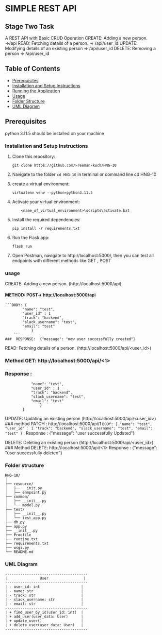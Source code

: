 # SIMPLE REST API

## Stage Two Task
A REST API with Basic CRUD Operation
CREATE: Adding a new person.  =>/api
READ: Fetching details of a person.  => /api/user_id
UPDATE: Modifying details of an existing person => /api/user_id
DELETE: Removing a person => /api/user_id
## Table of Contents

- [Prerequisites](#prerequisites)
- [Installation and Setup Instructions](#installation-and-setup-instructions)
- [Running the Application](#running-the-application)
- [Usage](#usage)
- [Folder Structure](#folder-structure)
- [UML Diagram](#UML-Diagram)

## Prerequisites
python 3.11.5 should be installed on your machine


### Installation and Setup Instructions

1. Clone this repository:

   ```shell
   git clone https://github.com/Freeman-kuch/HNG-10
   ```

2. Navigate to the folder `cd HNG-10` in terminal or command line
   cd HNG-10

3. create a virtual environment:

    ```shell
    virtualenv venv --python=python3.11.5
    ```

4. Activate your virtual environment:

    ```shell
        <name_of_virtual_environment>\scripts\activate.bat
    ```

5. Install the required dependencies:

    ```shell
    pip install -r requirements.txt
    ```

6. Run the Flask app:
    ```shell
    flask run
    ```

7. Open Postman, navigate to http://localhost:5000/, then you can test all endpoints with different methods like GET , POST

### usage
CREATE: Adding a new person.  (http://localhost:5000/api)
   #### METHOD: POST-> http://localhost:5000/api
    ```BODY: {
            "name": "test",
            "user_id" : 1
            "track": "backend",
            "slack_username": "test",
            "email": "test"
                }
        ```
    ###  RESPONSE:  {"message": "new user successfully created"}

READ: Fetching details of a person. (http://localhost:5000/api/<user_id>)
### Method GET: http://localhost:5000/api/<1>
### Response :    
```{"user_data":{    
            "name": "test",
            "user_id" : 1
            "track": "backend",
            "slack_username": "test",
            "email": "test"
                }
        }
```
UPDATE: Updating an existing person  (http://localhost:5000/api/<user_id>)
    ### method PATCH : http://localhost:5000/api/1
        ```BODY: {
            "name": "test",
            "user_id" : 1
            "track": "backend",
            "slack_username": "test",
            "email": "test"
                }
        ```
    Response : {"message": "user successfully Updated"}

DELETE: Deleting an existing person   (http://localhost:5000/api/<user_id>)
    ### Method DELETE: http://localhost:5000/api/<1>
        Response : {"message": "user successfully deleted"}

### Folder structure
```
HNG-10/
│
├── resource/
│   ├── __init.py__
│   ├── ennpoint.py
├── common/
│   ├── __init__.py
│   └── model.py
├── test/
│   ├── __init__.py
│   └── test_app.py
├── db.py
├── app.py
├── __init__.py
├── Procfile
├── runtime.txt
├── requirements.txt
├── wsgi.py
└── README.md
```

### UML Diagram
```
--------------------------------------
|               User                |
--------------------------------------
| - user_id: int                   |
| - name: str                      |
| - track: str                     |
| - slack_username: str            |
| - email: str                     |
--------------------------------------
| + find_user_by_id(user_id: int)  |
| + add_user(user_data: User)      |
| + update_user()                  |
| + delete_user(user_data: User)   |
--------------------------------------
```
